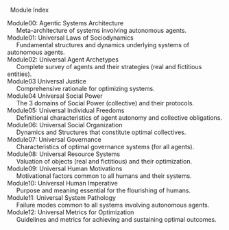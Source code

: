 ﻿` `Module Index

Module00:  Agentic Systems Architecture  
`	`Meta-architecture of systems involving autonomous agents.  
Module01:  Universal Laws of Sociodynamics  
`	`Fundamental structures and dynamics underlying systems of autonomous agents.  
Module02:  Universal Agent Archetypes  
`	`Complete survey of agents and their strategies (real and fictitious entities).  
Module03  Universal Justice  
`	`Comprehensive rationale for optimizing systems.  
Module04  Universal Social Power  
`	`The 3 domains of Social Power (collective) and their protocols.  
Module05:  Universal Individual Freedoms  
`	`Definitional characteristics of agent autonomy and collective obligations.  
Module06:  Universal Social Organization  
`	`Dynamics and Structures that constitute optimal collectives.  
Module07:  Universal Governance  
`	`Characteristics of optimal governance systems (for all agents).  
Module08:  Universal Resource Systems  
`	`Valuation of objects (real and fictitious) and their optimization.  
Module09:  Universal Human Motivations  
`	`Motivational factors common to all humans and their systems.  
Module10:  Universal Human Imperative  
`	`Purpose and meaning essential for the flourishing of humans.  
Module11:  Universal System Pathology  
`	`Failure modes common to all systems involving autonomous agents.  
Module12:  Universal Metrics for Optimization  
`	`Guidelines and metrics for achieving and sustaining optimal outcomes.








